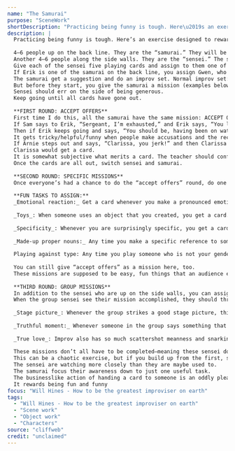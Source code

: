 ```yaml
---
name: "The Samurai"
purpose: "SceneWork"
shortDescription: "Practicing being funny is tough. Here\u2019s an exercise designed to reward you when you do something that is both funny and still productive for an improv scene."
description: |
  Practicing being funny is tough. Here’s an exercise designed to reward you when you do something that is both funny and still productive for an improv scene.
  
  4–6 people up on the back line. They are the “samurai.” They will be doing the scenes.
  Another 4–6 people along the side walls. They are the “sensei.” The sensei will only be watching the improv, not doing it. (“Sensei” isn’t the historically accurate term, but I find it more palatable than “master” and also more cool to say.)
  Give each of the sensei five playing cards and assign to them one of the samurai.
  If Erik is one of the samurai on the back line, you assign Gwen, who is on the side line and holding five playing cards, to be his sensei.
  The samurai get a suggestion and do an improv set. Normal improv set: they edit, they tagout, they do walk-ons.
  But before they start, you give the samurai a mission (examples below). They can all have the same one or maybe they have separate ones. Whenever a samurai accomplishes their mission, their sensei steps out right then and hands them a card.
  Sensei should err on the side of being generous.
  Keep going until all cards have gone out.
  
  **FIRST ROUND: ACCEPT OFFERS**
  First time I do this, all the samurai have the same mission: ACCEPT OFFERS. Every time they explicitly yes-and something that was just said, their sensei steps out and gives them a card.
  If Sam says to Erik, “Sergeant, I’m exhausted,” and Erik says, “You look exhausted,” then Erik’s sensei Gwen steps forward right then and hands him a card.
  Then if Erik keeps going and says, “You should be, having been on watch all night,” and Sam says, “I was out there, but I’m not sure I did a great job,” then Sam gets a card because he’s acknowledging he was on watch.
  It gets tricky/helpful/funny when people make accusations and the recipient has to make them true.
  If Arnie steps out and says, “Clarissa, you jerk!” and then Clarissa goes “Shut up, asshole!”
  Clarissa would get a card.
  It is somewhat subjective what merits a card. The teacher should confirm or deny the first few times cards are given out (“Yep, that’s right,” or “No, he’s not confirming anything,” or even “Where’s the card on that?”), but then try to back off.
  Once the cards are all out, switch sensei and samurai.
  
  **SECOND ROUND: SPECIFIC MISSIONS**
  Once everyone’s had a chance to do the “accept offers” round, do one where each samurai has separate tasks.
  
  **FUN TASKS TO ASSIGN:**
  _Emotional reaction:_ Get a card whenever you make a pronounced emotional reaction.
  
  _Toys_: When someone uses an object that you created, you get a card.
  
  _Specificity_: Whenever you are surprisingly specific, you get a card.
  
  _Made-up proper nouns:_ Any time you make a specific reference to something that is made up (“You guys seen the new Jules Candy film?”), you get a card. Justification: Any time you explain something that was contradictory, you get a card
  
  Playing against type: Any time you play someone who is not your gender/age/general energy, you get a card.
  
  You can still give “accept offers” as a mission here, too.
  These missions are supposed to be easy, fun things that an audience enjoys. They’re no heady logical things like “playing game” or “taking an idea from the opening.” They are things that the audience likes the moment they happen and that generally enrich a scene.
  
  **THIRD ROUND: GROUP MISSIONS**
  In addition to the sensei who are up on the side walls, you can assign students watching to be sensei, looking for missions that anyone in the group can accomplish. These are optional missions that are not any one samurai’s responsibility, and some are accomplished by the group together, as a whole.
  When the group sensei see their mission accomplished, they should throw a playing card in the air and shout the name of the mission, to indicate it was just accomplished. Some group missions are:
  
  _Stage picture_: Whenever the group strikes a good stage picture, this sensei throws a card in the air and declares, “Stage picture!”
  
  _Truthful moment:_ Whenever someone in the group says something that is surprisingly truthful, this sensei throws a card in the air and says, “Truthful moment!”Moment of silence: There’s so much frantic talking in improv that an audience appreciates committed silence. Whenever there’s a nice, pregnant moment of pause, this sensei throws a card in air and says, “Moment of silence!” (This ironically both celebrates and ruins it.)
  
  _True love_: Improv also has so much scattershot meanness and snarkiness that any time there’s a moment of genuine vulnerable sweetness—someone saying “I love you,” a father complimenting his son, a friend helping a friend—this sensei throws a card in the air and says, “True love!"
  
  These missions don’t all have to be completed—meaning these sensei don’t need to get rid of all their cards for the round to be over. It would take too long.
  This can be a chaotic exercise, but if you build up from the first, simple “accept offers” version, it can be a fun celebration of the types of moments that make improv shows fun.
  The sensei are watching more closely than they are maybe used to.
  The samurai focus their awareness down to just one useful task.
  The businesslike action of handing a card to someone is an oddly pleasing punchline for otherwise mundane improv moments.
  It rewards being fun and funny
focus: "Will Hines - How to be the greatest improviser on earth"
tags:
  - "Will Hines - How to be the greatest improviser on earth"
  - "Scene work"
  - "Object work"
  - "Characters"
source: "cliffweb"
credit: "unclaimed"
---
```

